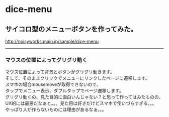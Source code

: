 # dice-menu
## サイコロ型のメニューボタンを作ってみた。  

http://noisyworks.main.jp/sample/dice-menu

---

### マウスの位置によってグリグリ動く  

マウス位置によって背景とボタンがグリグリ動きます。  
そして、そのままクリックでメニューにリンクしたページに遷移します。   
スマホの場合mousemoveが取得できないので、  
タップでメニュー表示、ダブルタップでページ遷移します。  
グリグリ動くの、見た目的に面白いんじゃない？と思って作ってはみたものの、  
UX的には最悪だなぁと。。。見た目は好きだけどスマホで使いづらすぎる。。。  
やっぱり人が作らないものには理由があるなぁ。。。  
